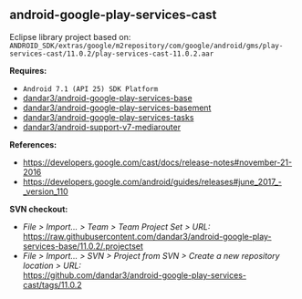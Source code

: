 ## android-google-play-services-cast

Eclipse library project based on:<br/>
`ANDROID_SDK/extras/google/m2repository/com/google/android/gms/play-services-cast/11.0.2/play-services-cast-11.0.2.aar`

**Requires:**
- `Android 7.1 (API 25) SDK Platform`
- [dandar3/android-google-play-services-base](https://github.com/dandar3/android-google-play-services-base/tree/11.0.2)
- [dandar3/android-google-play-services-basement](https://github.com/dandar3/android-google-play-services-basement/tree/11.0.2)
- [dandar3/android-google-play-services-tasks](https://github.com/dandar3/android-google-play-services-tasks/tree/11.0.2)
- [dandar3/android-support-v7-mediarouter](https://github.com/dandar3/android-support-v7-mediarouter/tree/25.4.0)

**References:**
- https://developers.google.com/cast/docs/release-notes#november-21-2016
- https://developers.google.com/android/guides/releases#june_2017_-_version_110

**SVN checkout:**
- _File > Import... > Team > Team Project Set > URL:_<br/>
  https://raw.githubusercontent.com/dandar3/android-google-play-services-base/11.0.2/.projectset
- _File > Import... > SVN > Project from SVN > Create a new repository location > URL:_<br/> 
  https://github.com/dandar3/android-google-play-services-cast/tags/11.0.2